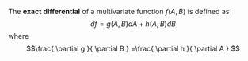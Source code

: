 The **exact differential** of a multivariate function $f(A,B)$ is defined as
$$df=g(A,B)dA+h(A,B)dB$$
where
$$\frac{ \partial g }{ \partial B } =\frac{ \partial h }{ \partial A } $$
